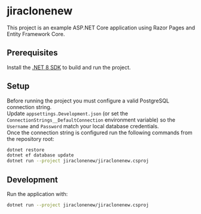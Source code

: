 # jiraclonenew

This project is an example ASP.NET Core application using Razor Pages and Entity Framework Core.

## Prerequisites

Install the [.NET 8 SDK](https://dotnet.microsoft.com/download) to build and run the project.

## Setup

Before running the project you must configure a valid PostgreSQL connection string.  
Update `appsettings.Development.json` (or set the `ConnectionStrings__DefaultConnection` environment variable) so the `Username` and `Password` match your local database credentials.  
Once the connection string is configured run the following commands from the repository root:

```bash
dotnet restore
dotnet ef database update
dotnet run --project jiraclonenew/jiraclonenew.csproj
```

## Development

Run the application with:

```bash
dotnet run --project jiraclonenew/jiraclonenew.csproj
```

